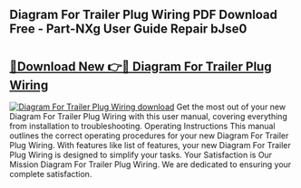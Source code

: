 ## Diagram For Trailer Plug Wiring PDF Download Free - Part-NXg User Guide Repair bJse0

# <h2><a href="http://dftlan.blite.top/?on=Diagram+For+Trailer+Plug+Wiring">🔗Download New 👉🔴 Diagram For Trailer Plug Wiring</a></h2>

[![Diagram For Trailer Plug Wiring download](https://i.imgur.com/lujVjoI.png)](http://dftlan.blite.top/?on=Diagram+For+Trailer+Plug+Wiring)
Get the most out of your new Diagram For Trailer Plug Wiring with this user manual, covering everything from installation to troubleshooting. Operating Instructions This manual outlines the correct operating procedures for your new Diagram For Trailer Plug Wiring. With features like list of features, your new Diagram For Trailer Plug Wiring is designed to simplify your tasks. Your Satisfaction is Our Mission Diagram For Trailer Plug Wiring. We are dedicated to ensuring your complete satisfaction.
